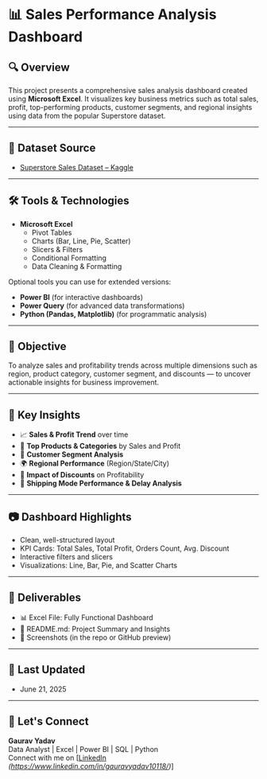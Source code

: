 # 📊 Sales Performance Analysis Dashboard

## 🔍 Overview
This project presents a comprehensive sales analysis dashboard created using **Microsoft Excel**. It visualizes key business metrics such as total sales, profit, top-performing products, customer segments, and regional insights using data from the popular Superstore dataset.

---

## 🔗 Dataset Source
- [Superstore Sales Dataset – Kaggle](https://www.kaggle.com/datasets/vivek468/superstore-dataset-final)

---

## 🛠 Tools & Technologies
- **Microsoft Excel**
  - Pivot Tables
  - Charts (Bar, Line, Pie, Scatter)
  - Slicers & Filters
  - Conditional Formatting
  - Data Cleaning & Formatting

Optional tools you can use for extended versions:
- **Power BI** (for interactive dashboards)
- **Power Query** (for advanced data transformations)
- **Python (Pandas, Matplotlib)** (for programmatic analysis)

---

## 🎯 Objective
To analyze sales and profitability trends across multiple dimensions such as region, product category, customer segment, and discounts — to uncover actionable insights for business improvement.

---

## 📌 Key Insights
- 📈 **Sales & Profit Trend** over time  
- 🛒 **Top Products & Categories** by Sales and Profit  
- 👥 **Customer Segment Analysis**  
- 🌍 **Regional Performance** (Region/State/City)  
- 💸 **Impact of Discounts** on Profitability  
- 🚚 **Shipping Mode Performance & Delay Analysis**

---

## 📷 Dashboard Highlights
- Clean, well-structured layout  
- KPI Cards: Total Sales, Total Profit, Orders Count, Avg. Discount  
- Interactive filters and slicers  
- Visualizations: Line, Bar, Pie, and Scatter Charts

---

## 📁 Deliverables
- 📊 Excel File: Fully Functional Dashboard  
- 📝 README.md: Project Summary and Insights  
- 📸 Screenshots (in the repo or GitHub preview)

---

## 📅 Last Updated
- June 21, 2025

---

## 🤝 Let's Connect
**Gaurav Yadav**  
Data Analyst | Excel | Power BI | SQL | Python  
Connect with me on [[LinkedIn](https://www.linkedin.com) *(https://www.linkedin.com/in/gauravyadav10118/)*]
